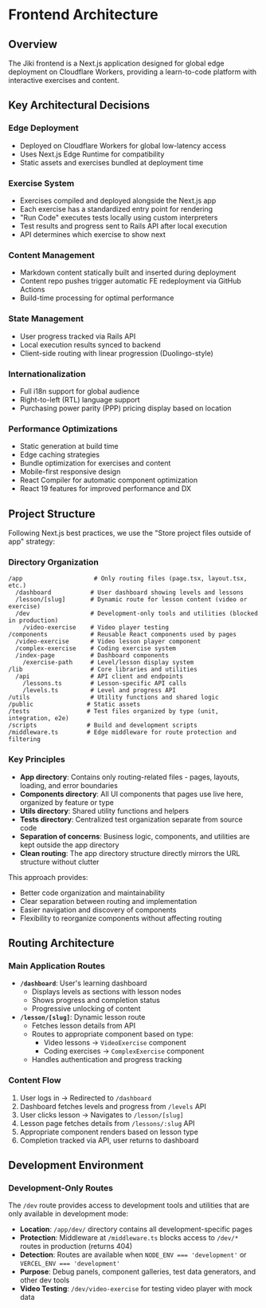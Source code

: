 # Frontend Architecture

## Overview

The Jiki frontend is a Next.js application designed for global edge deployment on Cloudflare Workers, providing a learn-to-code platform with interactive exercises and content.

## Key Architectural Decisions

### Edge Deployment

- Deployed on Cloudflare Workers for global low-latency access
- Uses Next.js Edge Runtime for compatibility
- Static assets and exercises bundled at deployment time

### Exercise System

- Exercises compiled and deployed alongside the Next.js app
- Each exercise has a standardized entry point for rendering
- "Run Code" executes tests locally using custom interpreters
- Test results and progress sent to Rails API after local execution
- API determines which exercise to show next

### Content Management

- Markdown content statically built and inserted during deployment
- Content repo pushes trigger automatic FE redeployment via GitHub Actions
- Build-time processing for optimal performance

### State Management

- User progress tracked via Rails API
- Local execution results synced to backend
- Client-side routing with linear progression (Duolingo-style)

### Internationalization

- Full i18n support for global audience
- Right-to-left (RTL) language support
- Purchasing power parity (PPP) pricing display based on location

### Performance Optimizations

- Static generation at build time
- Edge caching strategies
- Bundle optimization for exercises and content
- Mobile-first responsive design
- React Compiler for automatic component optimization
- React 19 features for improved performance and DX

## Project Structure

Following Next.js best practices, we use the "Store project files outside of app" strategy:

### Directory Organization

```
/app                    # Only routing files (page.tsx, layout.tsx, etc.)
  /dashboard           # User dashboard showing levels and lessons
  /lesson/[slug]       # Dynamic route for lesson content (video or exercise)
  /dev                 # Development-only tools and utilities (blocked in production)
    /video-exercise    # Video player testing
/components            # Reusable React components used by pages
  /video-exercise      # Video lesson player component
  /complex-exercise    # Coding exercise system
  /index-page          # Dashboard components
    /exercise-path     # Level/lesson display system
/lib                   # Core libraries and utilities
  /api                 # API client and endpoints
    /lessons.ts        # Lesson-specific API calls
    /levels.ts         # Level and progress API
/utils                 # Utility functions and shared logic
/public               # Static assets
/tests                # Test files organized by type (unit, integration, e2e)
/scripts              # Build and development scripts
/middleware.ts        # Edge middleware for route protection and filtering
```

### Key Principles

- **App directory**: Contains only routing-related files - pages, layouts, loading, and error boundaries
- **Components directory**: All UI components that pages use live here, organized by feature or type
- **Utils directory**: Shared utility functions and helpers
- **Tests directory**: Centralized test organization separate from source code
- **Separation of concerns**: Business logic, components, and utilities are kept outside the app directory
- **Clean routing**: The app directory structure directly mirrors the URL structure without clutter

This approach provides:

- Better code organization and maintainability
- Clear separation between routing and implementation
- Easier navigation and discovery of components
- Flexibility to reorganize components without affecting routing

## Routing Architecture

### Main Application Routes

- **`/dashboard`**: User's learning dashboard
  - Displays levels as sections with lesson nodes
  - Shows progress and completion status
  - Progressive unlocking of content
- **`/lesson/[slug]`**: Dynamic lesson route
  - Fetches lesson details from API
  - Routes to appropriate component based on type:
    - Video lessons → `VideoExercise` component
    - Coding exercises → `ComplexExercise` component
  - Handles authentication and progress tracking

### Content Flow

1. User logs in → Redirected to `/dashboard`
2. Dashboard fetches levels and progress from `/levels` API
3. User clicks lesson → Navigates to `/lesson/[slug]`
4. Lesson page fetches details from `/lessons/:slug` API
5. Appropriate component renders based on lesson type
6. Completion tracked via API, user returns to dashboard

## Development Environment

### Development-Only Routes

The `/dev` route provides access to development tools and utilities that are only available in development mode:

- **Location**: `/app/dev/` directory contains all development-specific pages
- **Protection**: Middleware at `/middleware.ts` blocks access to `/dev/*` routes in production (returns 404)
- **Detection**: Routes are available when `NODE_ENV === 'development'` or `VERCEL_ENV === 'development'`
- **Purpose**: Debug panels, component galleries, test data generators, and other dev tools
- **Video Testing**: `/dev/video-exercise` for testing video player with mock data
